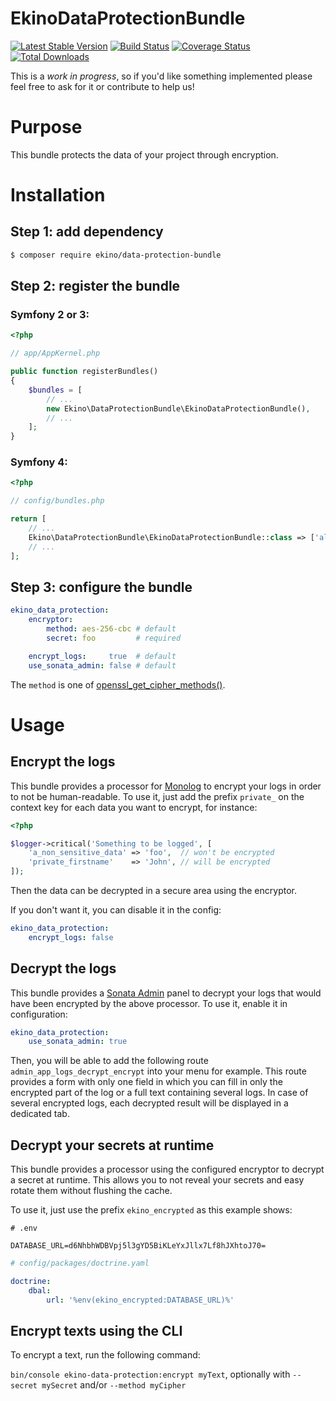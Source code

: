 EkinoDataProtectionBundle
=========================

[![Latest Stable Version](https://poser.pugx.org/ekino/data-protection-bundle/v/stable)](https://packagist.org/packages/ekino/data-protection-bundle)
[![Build Status](https://travis-ci.org/ekino/EkinoDataProtectionBundle.svg?branch=master)](https://travis-ci.org/ekino/EkinoDataProtectionBundle)
[![Coverage Status](https://coveralls.io/repos/ekino/EkinoDataProtectionBundle/badge.svg?branch=master&service=github)](https://coveralls.io/github/ekino/EkinoDataProtectionBundle?branch=master)
[![Total Downloads](https://poser.pugx.org/ekino/data-protection-bundle/downloads)](https://packagist.org/packages/ekino/data-protection-bundle)

This is a *work in progress*, so if you'd like something implemented please
feel free to ask for it or contribute to help us!

# Purpose

This bundle protects the data of your project through encryption.

# Installation

## Step 1: add dependency

```bash
$ composer require ekino/data-protection-bundle
```

## Step 2: register the bundle

### Symfony 2 or 3:

```php
<?php

// app/AppKernel.php

public function registerBundles()
{
    $bundles = [
        // ...
        new Ekino\DataProtectionBundle\EkinoDataProtectionBundle(),
        // ...
    ];
}
```

### Symfony 4:

```php
<?php

// config/bundles.php

return [
    // ...
    Ekino\DataProtectionBundle\EkinoDataProtectionBundle::class => ['all' => true],
    // ...
];
```

## Step 3: configure the bundle

```yaml
ekino_data_protection:
    encryptor:
        method: aes-256-cbc # default
        secret: foo         # required

    encrypt_logs:     true  # default
    use_sonata_admin: false # default
```

The `method` is one of [openssl_get_cipher_methods()][1].

# Usage

## Encrypt the logs

This bundle provides a processor for [Monolog][2] to encrypt your logs in order
to not be human-readable. To use it, just add the prefix `private_` on the
context key for each data you want to encrypt, for instance:

```php
<?php

$logger->critical('Something to be logged', [
    'a_non_sensitive_data' => 'foo',  // won't be encrypted
    'private_firstname'    => 'John', // will be encrypted
]);
```

Then the data can be decrypted in a secure area using the encryptor.

If you don't want it, you can disable it in the config:

```yaml
ekino_data_protection:
    encrypt_logs: false
```

## Decrypt the logs

This bundle provides a [Sonata Admin][3] panel to decrypt your logs that would have
been encrypted by the above processor. To use it, enable it in configuration: 

````yaml
ekino_data_protection:
    use_sonata_admin: true
````

Then, you will be able to add the following route `admin_app_logs_decrypt_encrypt` into 
your menu for example. This route provides a form with only one field in which you
can fill in only the encrypted part of the log or a full text containing several logs.
In case of several encrypted logs, each decrypted result will be displayed in a 
dedicated tab.

## Decrypt your secrets at runtime

This bundle provides a processor using the configured encryptor to decrypt a
secret at runtime. This allows you to not reveal your secrets and easy
rotate them without flushing the cache.

To use it, just use the prefix `ekino_encrypted` as this example shows:

```
# .env

DATABASE_URL=d6NhbhWDBVpj5l3gYD5BiKLeYxJllx7Lf8hJXhtoJ70=
```

```yaml
# config/packages/doctrine.yaml

doctrine:
    dbal:
        url: '%env(ekino_encrypted:DATABASE_URL)%'
```

## Encrypt texts using the CLI

To encrypt a text, run the following command:

`bin/console ekino-data-protection:encrypt myText`, optionally with `--secret mySecret` and/or `--method myCipher`

[1]: https://php.net/manual/en/function.openssl-get-cipher-methods.php
[2]: https://github.com/Seldaek/monolog
[3]: https://github.com/sonata-project/SonataAdminBundle

